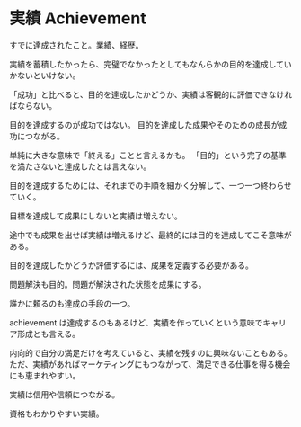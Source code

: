 # 実績 Achievement

すでに達成されたこと。業績、経歴。

実績を蓄積したかったら、完璧でなかったとしてもなんらかの目的を達成していかないといけない。

「成功」と比べると、目的を達成したかどうか、実績は客観的に評価できなければならない。

目的を達成するのが成功ではない。
目的を達成した成果やそのための成長が成功につながる。

単純に大きな意味で「終える」ことと言えるかも。
「目的」という完了の基準を満たさないと達成したとは言えない。

目的を達成するためには、それまでの手順を細かく分解して、一つ一つ終わらせていく。

目標を達成して成果にしないと実績は増えない。

途中でも成果を出せば実績は増えるけど、最終的には目的を達成してこそ意味がある。

目的を達成したかどうか評価するには、成果を定義する必要がある。

問題解決も目的。問題が解決された状態を成果にする。

誰かに頼るのも達成の手段の一つ。

achievement は達成するのもあるけど、実績を作っていくという意味でキャリア形成とも言える。

内向的で自分の満足だけを考えていると、実績を残すのに興味ないこともある。
ただ、実績があればマーケティングにもつながって、満足できる仕事を得る機会にも恵まれやすい。

実績は信用や信頼につながる。

資格もわかりやすい実績。
